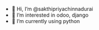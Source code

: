 - 👋 Hi, I’m @sakthipriyachinnadurai
- 👀 I’m interested in odoo, django
- 🌱 I’m currently using python


<!---
sakthipriya24/sakthipriya24 is a ✨ special ✨ repository because its `README.md` (this file) appears on your GitHub profile.
You can click the Preview link to take a look at your changes.
--->

